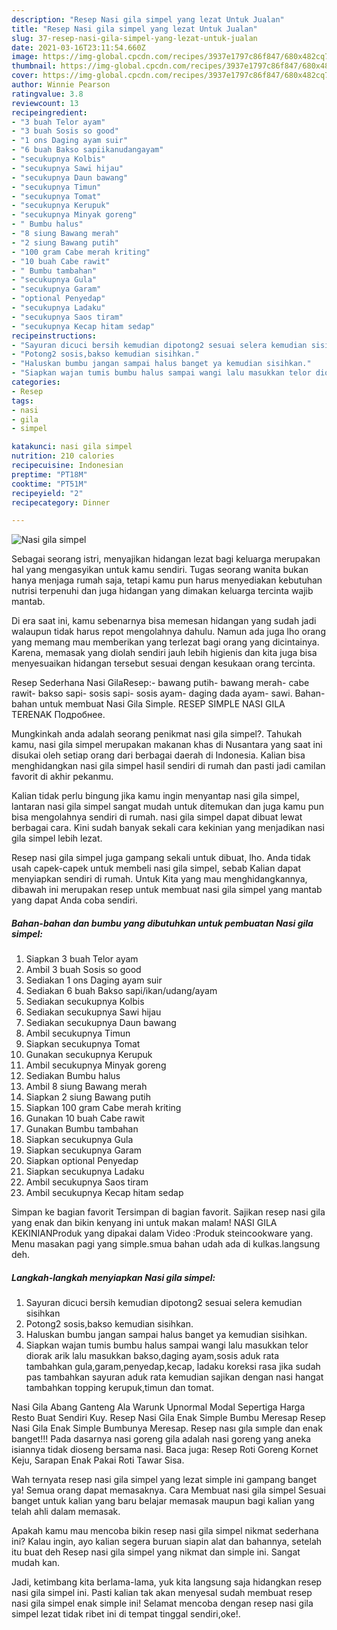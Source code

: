 ```yaml
---
description: "Resep Nasi gila simpel yang lezat Untuk Jualan"
title: "Resep Nasi gila simpel yang lezat Untuk Jualan"
slug: 37-resep-nasi-gila-simpel-yang-lezat-untuk-jualan
date: 2021-03-16T23:11:54.660Z
image: https://img-global.cpcdn.com/recipes/3937e1797c86f847/680x482cq70/nasi-gila-simpel-foto-resep-utama.jpg
thumbnail: https://img-global.cpcdn.com/recipes/3937e1797c86f847/680x482cq70/nasi-gila-simpel-foto-resep-utama.jpg
cover: https://img-global.cpcdn.com/recipes/3937e1797c86f847/680x482cq70/nasi-gila-simpel-foto-resep-utama.jpg
author: Winnie Pearson
ratingvalue: 3.8
reviewcount: 13
recipeingredient:
- "3 buah Telor ayam"
- "3 buah Sosis so good"
- "1 ons Daging ayam suir"
- "6 buah Bakso sapiikanudangayam"
- "secukupnya Kolbis"
- "secukupnya Sawi hijau"
- "secukupnya Daun bawang"
- "secukupnya Timun"
- "secukupnya Tomat"
- "secukupnya Kerupuk"
- "secukupnya Minyak goreng"
- " Bumbu halus"
- "8 siung Bawang merah"
- "2 siung Bawang putih"
- "100 gram Cabe merah kriting"
- "10 buah Cabe rawit"
- " Bumbu tambahan"
- "secukupnya Gula"
- "secukupnya Garam"
- "optional Penyedap"
- "secukupnya Ladaku"
- "secukupnya Saos tiram"
- "secukupnya Kecap hitam sedap"
recipeinstructions:
- "Sayuran dicuci bersih kemudian dipotong2 sesuai selera kemudian sisihkan"
- "Potong2 sosis,bakso kemudian sisihkan."
- "Haluskan bumbu jangan sampai halus banget ya kemudian sisihkan."
- "Siapkan wajan tumis bumbu halus sampai wangi lalu masukkan telor diorak arik lalu masukkan bakso,daging ayam,sosis aduk rata tambahkan gula,garam,penyedap,kecap, ladaku koreksi rasa jika sudah pas tambahkan sayuran aduk rata kemudian sajikan dengan nasi hangat tambahkan topping kerupuk,timun dan tomat."
categories:
- Resep
tags:
- nasi
- gila
- simpel

katakunci: nasi gila simpel 
nutrition: 210 calories
recipecuisine: Indonesian
preptime: "PT18M"
cooktime: "PT51M"
recipeyield: "2"
recipecategory: Dinner

---
```



![Nasi gila simpel](https://img-global.cpcdn.com/recipes/3937e1797c86f847/680x482cq70/nasi-gila-simpel-foto-resep-utama.jpg)

Sebagai seorang istri, menyajikan hidangan lezat bagi keluarga merupakan hal yang mengasyikan untuk kamu sendiri. Tugas seorang  wanita bukan hanya menjaga rumah saja, tetapi kamu pun harus menyediakan kebutuhan nutrisi terpenuhi dan juga hidangan yang dimakan keluarga tercinta wajib mantab.

Di era  saat ini, kamu sebenarnya bisa memesan hidangan yang sudah jadi walaupun tidak harus repot mengolahnya dahulu. Namun ada juga lho orang yang memang mau memberikan yang terlezat bagi orang yang dicintainya. Karena, memasak yang diolah sendiri jauh lebih higienis dan kita juga bisa menyesuaikan hidangan tersebut sesuai dengan kesukaan orang tercinta. 

Resep Sederhana Nasi GilaResep:- bawang putih- bawang merah- cabe rawit- bakso sapi- sosis sapi- sosis ayam- daging dada ayam- sawi. Bahan-bahan untuk membuat Nasi Gila Simple. RESEP SIMPLE NASI GILA TERENAK Подробнее.

Mungkinkah anda adalah seorang penikmat nasi gila simpel?. Tahukah kamu, nasi gila simpel merupakan makanan khas di Nusantara yang saat ini disukai oleh setiap orang dari berbagai daerah di Indonesia. Kalian bisa menghidangkan nasi gila simpel hasil sendiri di rumah dan pasti jadi camilan favorit di akhir pekanmu.

Kalian tidak perlu bingung jika kamu ingin menyantap nasi gila simpel, lantaran nasi gila simpel sangat mudah untuk ditemukan dan juga kamu pun bisa mengolahnya sendiri di rumah. nasi gila simpel dapat dibuat lewat berbagai cara. Kini sudah banyak sekali cara kekinian yang menjadikan nasi gila simpel lebih lezat.

Resep nasi gila simpel juga gampang sekali untuk dibuat, lho. Anda tidak usah capek-capek untuk membeli nasi gila simpel, sebab Kalian dapat menyiapkan sendiri di rumah. Untuk Kita yang mau menghidangkannya, dibawah ini merupakan resep untuk membuat nasi gila simpel yang mantab yang dapat Anda coba sendiri.

<!--inarticleads1-->

##### Bahan-bahan dan bumbu yang dibutuhkan untuk pembuatan Nasi gila simpel:

1. Siapkan 3 buah Telor ayam
1. Ambil 3 buah Sosis so good
1. Sediakan 1 ons Daging ayam suir
1. Sediakan 6 buah Bakso sapi/ikan/udang/ayam
1. Sediakan secukupnya Kolbis
1. Sediakan secukupnya Sawi hijau
1. Sediakan secukupnya Daun bawang
1. Ambil secukupnya Timun
1. Siapkan secukupnya Tomat
1. Gunakan secukupnya Kerupuk
1. Ambil secukupnya Minyak goreng
1. Sediakan  Bumbu halus
1. Ambil 8 siung Bawang merah
1. Siapkan 2 siung Bawang putih
1. Siapkan 100 gram Cabe merah kriting
1. Gunakan 10 buah Cabe rawit
1. Gunakan  Bumbu tambahan
1. Siapkan secukupnya Gula
1. Siapkan secukupnya Garam
1. Siapkan optional Penyedap
1. Siapkan secukupnya Ladaku
1. Ambil secukupnya Saos tiram
1. Ambil secukupnya Kecap hitam sedap


Simpan ke bagian favorit Tersimpan di bagian favorit. Sajikan resep nasi gila yang enak dan bikin kenyang ini untuk makan malam! NASI GILA KEKINIANProduk yang dipakai dalam Video :Produk steincookware yang. Menu masakan pagi yang simple.smua bahan udah ada di kulkas.langsung deh. 

<!--inarticleads2-->

##### Langkah-langkah menyiapkan Nasi gila simpel:

1. Sayuran dicuci bersih kemudian dipotong2 sesuai selera kemudian sisihkan
1. Potong2 sosis,bakso kemudian sisihkan.
1. Haluskan bumbu jangan sampai halus banget ya kemudian sisihkan.
1. Siapkan wajan tumis bumbu halus sampai wangi lalu masukkan telor diorak arik lalu masukkan bakso,daging ayam,sosis aduk rata tambahkan gula,garam,penyedap,kecap, ladaku koreksi rasa jika sudah pas tambahkan sayuran aduk rata kemudian sajikan dengan nasi hangat tambahkan topping kerupuk,timun dan tomat.


Nasi Gila Abang Ganteng Ala Warunk Upnormal Modal Sepertiga Harga Resto Buat Sendiri Kuy. Resep Nasi Gila Enak Simple Bumbu Meresap Resep Nasi Gila Enak Simple Bumbunya Meresap. Resep nası gıla sımple dan enak banget!!! Pada dasarnya nasi goreng gila adalah nasi goreng yang aneka isiannya tidak dioseng bersama nasi. Baca juga: Resep Roti Goreng Kornet Keju, Sarapan Enak Pakai Roti Tawar Sisa. 

Wah ternyata resep nasi gila simpel yang lezat simple ini gampang banget ya! Semua orang dapat memasaknya. Cara Membuat nasi gila simpel Sesuai banget untuk kalian yang baru belajar memasak maupun bagi kalian yang telah ahli dalam memasak.

Apakah kamu mau mencoba bikin resep nasi gila simpel nikmat sederhana ini? Kalau ingin, ayo kalian segera buruan siapin alat dan bahannya, setelah itu buat deh Resep nasi gila simpel yang nikmat dan simple ini. Sangat mudah kan. 

Jadi, ketimbang kita berlama-lama, yuk kita langsung saja hidangkan resep nasi gila simpel ini. Pasti kalian tak akan menyesal sudah membuat resep nasi gila simpel enak simple ini! Selamat mencoba dengan resep nasi gila simpel lezat tidak ribet ini di tempat tinggal sendiri,oke!.

